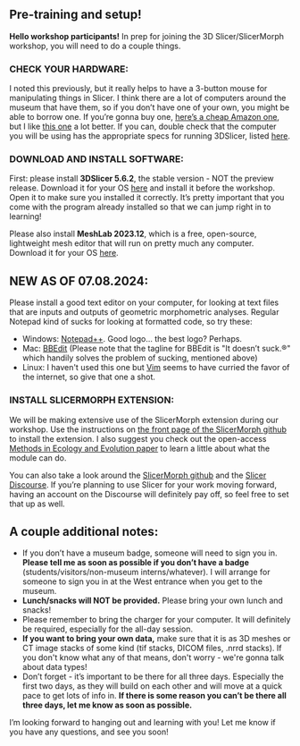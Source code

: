 ## Pre-training and setup!

**Hello workshop participants!**
In prep for joining the 3D Slicer/SlicerMorph workshop, you will need to do a couple things. 

### **CHECK YOUR HARDWARE:**
I noted this previously, but it really helps to have a 3-button mouse for manipulating things in Slicer. I think there are a lot of computers around the museum that have them, so if you don’t have one of your own, you might be able to borrow one. If you’re gonna buy one, [here’s a cheap Amazon one](https://www.amazon.com/AmazonBasics-3-Button-Wired-Computer-1-Pack/dp/B005EJH6RW/), but I like [this one](https://www.amazon.com/Anker-Wireless-Vertical-Ergonomic-Optical/dp/B00BIFNTMC/) a lot better.
If you can, double check that the computer you will be using has the appropriate specs for running 3DSlicer, listed [here](https://www.slicer.org/wiki/Documentation/4.8/SlicerApplication/HardwareConfiguration).

### **DOWNLOAD AND INSTALL SOFTWARE:**
First: please install **3DSlicer 5.6.2**, the stable version - NOT the preview release. Download it for your OS [here](https://download.slicer.org/) and install it before the workshop. Open it to make sure you installed it correctly. It’s pretty important that you come with the program already installed so that we can jump right in to learning!

Please also install **MeshLab 2023.12**, which is a free, open-source, lightweight  mesh editor that will run on pretty much any computer. Download it for your OS [here](https://www.meshlab.net/#download). 

## NEW AS OF 07.08.2024: 

Please install a good text editor on your computer, for looking at text files that are inputs and outputs of geometric morphometric analyses. Regular Notepad kind of sucks for looking at formatted code, so try these:
- Windows: [Notepad++](https://notepad-plus-plus.org/downloads/). Good logo... the best logo? Perhaps.
- Mac: [BBEdit](https://www.barebones.com/products/bbedit/) (Please note that the tagline for BBEdit is "It doesn’t suck.®" which handily solves the problem of sucking, mentioned above)
- Linux: I haven't used this one but [Vim](https://www.vim.org/) seems to have curried the favor of the internet, so give that one a shot.

### **INSTALL SLICERMORPH EXTENSION:**
We will be making extensive use of the SlicerMorph extension during our workshop. Use the instructions on [the front page of the SlicerMorph github](https://github.com/SlicerMorph) to install the extension. I also suggest you check out the open-access [Methods in Ecology and Evolution paper](https://besjournals.onlinelibrary.wiley.com/doi/10.1111/2041-210X.13669) to learn a little about what the module can do.

You can also take a look around the [SlicerMorph github](https://github.com/SlicerMorph) and the [Slicer Discourse](https://discourse.slicer.org/). If you’re planning to use Slicer for your work moving forward, having an account on the Discourse will definitely pay off, so feel free to set that up as well.

## **A couple additional notes:**
- If you don’t have a museum badge, someone will need to sign you in. **Please tell me as soon as possible if you don’t have a badge** (students/visitors/non-museum interns/whatever). I will arrange for someone to sign you in at the West entrance when you get to the museum.
- **Lunch/snacks will NOT be provided.** Please bring your own lunch and snacks! 
- Please remember to bring the charger for your computer. It will definitely be required, especially for the all-day session.
- **If you want to bring your own data,** make sure that it is as 3D meshes or CT image stacks of some kind (tif stacks, DICOM files, .nrrd stacks). If you don't know what any of that means, don't worry - we're gonna talk about data types!
- Don’t forget - it’s important to be there for all three days. Especially the first two days, as they will build on each other and will move at a quick pace to get lots of info in. **If there is some reason you can’t be there all three days, let me know as soon as possible.**

I’m looking forward to hanging out and learning with you! Let me know if you have any questions, and see you soon!
